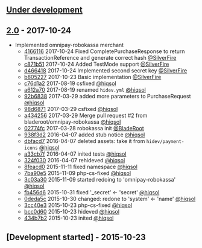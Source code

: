 ## [Under development]

## [2.0] - 2017-10-24

- Implemented omnipay-robokassa merchant
    - [4166116] 2017-10-24 Fixed CompletePurchaseResponse to return TransactionReference and generate correct hash [@SilverFire]
    - [c871b51] 2017-10-24 Added TestMode support [@SilverFire]
    - [d466418] 2017-10-24 Implemented second secret key [@SilverFire]
    - [b805227] 2017-10-23 Basic implementation [@SilverFire]
    - [c76d1a2] 2017-08-19 csfixed [@hiqsol]
    - [a612a70] 2017-08-19 renamed `hidev.yml` [@hiqsol]
    - [92b6838] 2017-03-29 added more parameters to PurchaseRequest [@hiqsol]
    - [98d6871] 2017-03-29 csfixed [@hiqsol]
    - [a434256] 2017-03-29 Merge pull request #2 from bladeroot/omnipay-robokassa [@hiqsol]
    - [02774fc] 2017-03-28 robokassa init [@BladeRoot]
    - [938f3d2] 2016-04-07 added stub notice [@hiqsol]
    - [dbfacd7] 2016-04-07 deleted assets: take it from `hidev/payment-icons` [@hiqsol]
    - [a33cb7f] 2016-04-07 inited tests [@hiqsol]
    - [324f030] 2016-04-07 rehideved [@hiqsol]
    - [8feacd0] 2015-11-11 fixed namespace [@hiqsol]
    - [7ba90e5] 2015-11-09 php-cs-fixed [@hiqsol]
    - [3c03a30] 2015-11-09 started redoing to 'omnipay-robokassa' [@hiqsol]
    - [fb456d6] 2015-10-31 fixed '_secret' <- 'secret' [@hiqsol]
    - [0deda5c] 2015-10-30 changed: redone to 'system' <- 'name' [@hiqsol]
    - [3cc40e3] 2015-10-23 php-cs-fixed [@hiqsol]
    - [bcc0d60] 2015-10-23 hideved [@hiqsol]
    - [434b7b2] 2015-10-23 inited [@hiqsol]

## [Development started] - 2015-10-23

[@hiqsol]: https://github.com/hiqsol
[sol@hiqdev.com]: https://github.com/hiqsol
[@SilverFire]: https://github.com/SilverFire
[d.naumenko.a@gmail.com]: https://github.com/SilverFire
[@tafid]: https://github.com/tafid
[andreyklochok@gmail.com]: https://github.com/tafid
[@BladeRoot]: https://github.com/BladeRoot
[bladeroot@gmail.com]: https://github.com/BladeRoot
[4166116]: https://github.com//commit/4166116
[c871b51]: https://github.com//commit/c871b51
[d466418]: https://github.com//commit/d466418
[b805227]: https://github.com//commit/b805227
[c76d1a2]: https://github.com//commit/c76d1a2
[a612a70]: https://github.com//commit/a612a70
[92b6838]: https://github.com//commit/92b6838
[98d6871]: https://github.com//commit/98d6871
[a434256]: https://github.com//commit/a434256
[02774fc]: https://github.com//commit/02774fc
[938f3d2]: https://github.com//commit/938f3d2
[dbfacd7]: https://github.com//commit/dbfacd7
[a33cb7f]: https://github.com//commit/a33cb7f
[324f030]: https://github.com//commit/324f030
[8feacd0]: https://github.com//commit/8feacd0
[7ba90e5]: https://github.com//commit/7ba90e5
[3c03a30]: https://github.com//commit/3c03a30
[fb456d6]: https://github.com//commit/fb456d6
[0deda5c]: https://github.com//commit/0deda5c
[3cc40e3]: https://github.com//commit/3cc40e3
[bcc0d60]: https://github.com//commit/bcc0d60
[434b7b2]: https://github.com//commit/434b7b2
[Under development]: https://github.com//releases
[2.0]: https://github.com/hiqdev/omnipay-robokassa/releases/tag/2.0
